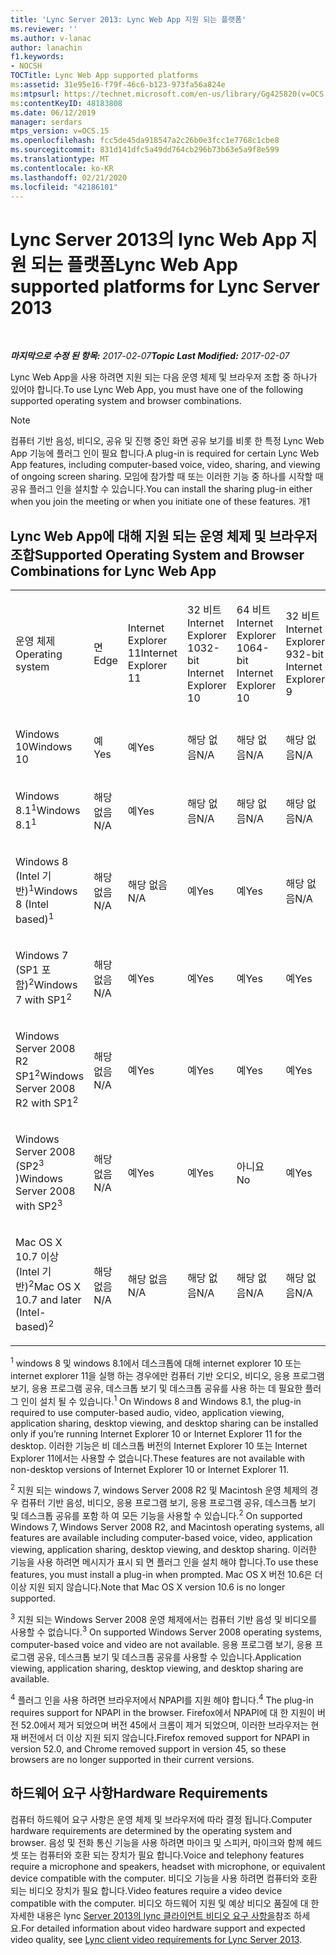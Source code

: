 ```yaml
---
title: 'Lync Server 2013: Lync Web App 지원 되는 플랫폼'
ms.reviewer: ''
ms.author: v-lanac
author: lanachin
f1.keywords:
- NOCSH
TOCTitle: Lync Web App supported platforms
ms:assetid: 31e95e16-f79f-46c6-b123-973fa56a824e
ms:mtpsurl: https://technet.microsoft.com/en-us/library/Gg425820(v=OCS.15)
ms:contentKeyID: 48183808
ms.date: 06/12/2019
manager: serdars
mtps_version: v=OCS.15
ms.openlocfilehash: fcc5de45da918547a2c26b0e3fcc1e7768c1cbe8
ms.sourcegitcommit: 831d141dfc5a49dd764cb296b73b63e5a9f8e599
ms.translationtype: MT
ms.contentlocale: ko-KR
ms.lasthandoff: 02/21/2020
ms.locfileid: "42186101"
---
```

<div data-xmlns="http://www.w3.org/1999/xhtml">

<div class="topic" data-xmlns="http://www.w3.org/1999/xhtml" data-msxsl="urn:schemas-microsoft-com:xslt" data-cs="https://msdn.microsoft.com/">

<div data-asp="https://msdn2.microsoft.com/asp">

# <a name="lync-web-app-supported-platforms-for-lync-server-2013"></a><span data-ttu-id="d84f6-102">Lync Server 2013의 lync Web App 지원 되는 플랫폼</span><span class="sxs-lookup"><span data-stu-id="d84f6-102">Lync Web App supported platforms for Lync Server 2013</span></span>

</div>

<div id="mainSection">

<div id="mainBody">

<span> </span>

<span data-ttu-id="d84f6-103">_**마지막으로 수정 된 항목:** 2017-02-07_</span><span class="sxs-lookup"><span data-stu-id="d84f6-103">_**Topic Last Modified:** 2017-02-07_</span></span>

<span data-ttu-id="d84f6-104">Lync Web App을 사용 하려면 지원 되는 다음 운영 체제 및 브라우저 조합 중 하나가 있어야 합니다.</span><span class="sxs-lookup"><span data-stu-id="d84f6-104">To use Lync Web App, you must have one of the following supported operating system and browser combinations.</span></span>

<div>


> [!NOTE]  
> <span data-ttu-id="d84f6-105">컴퓨터 기반 음성, 비디오, 공유 및 진행 중인 화면 공유 보기를 비롯 한 특정 Lync Web App 기능에 플러그 인이 필요 합니다.</span><span class="sxs-lookup"><span data-stu-id="d84f6-105">A plug-in is required for certain Lync Web App features, including computer-based voice, video, sharing, and viewing of ongoing screen sharing.</span></span> <span data-ttu-id="d84f6-106">모임에 참가할 때 또는 이러한 기능 중 하나를 시작할 때 공유 플러그 인을 설치할 수 있습니다.</span><span class="sxs-lookup"><span data-stu-id="d84f6-106">You can install the sharing plug-in either when you join the meeting or when you initiate one of these features.</span></span> <span data-ttu-id="d84f6-107">개</span><span class="sxs-lookup"><span data-stu-id="d84f6-107">1</span></span><BR>



</div>

<div>

## <a name="supported-operating-system-and-browser-combinations-for-lync-web-app"></a><span data-ttu-id="d84f6-108">Lync Web App에 대해 지원 되는 운영 체제 및 브라우저 조합</span><span class="sxs-lookup"><span data-stu-id="d84f6-108">Supported Operating System and Browser Combinations for Lync Web App</span></span>


<table style="width:100%;">
<colgroup>
<col style="width: 9%" />
<col style="width: 9%" />
<col style="width: 9%" />
<col style="width: 9%" />
<col style="width: 9%" />
<col style="width: 9%" />
<col style="width: 9%" />
<col style="width: 9%" />
<col style="width: 9%" />
<col style="width: 9%" />
<col style="width: 9%" />
</colgroup>
<tbody>
<tr class="odd">
<td><p><span data-ttu-id="d84f6-109">운영 체제</span><span class="sxs-lookup"><span data-stu-id="d84f6-109">Operating system</span></span></p></td>
<td><p><span data-ttu-id="d84f6-110">면</span><span class="sxs-lookup"><span data-stu-id="d84f6-110">Edge</span></span></p></td>
<td><p><span data-ttu-id="d84f6-111">Internet Explorer 11</span><span class="sxs-lookup"><span data-stu-id="d84f6-111">Internet Explorer 11</span></span></p></td>
<td><p><span data-ttu-id="d84f6-112">32 비트 Internet Explorer 10</span><span class="sxs-lookup"><span data-stu-id="d84f6-112">32-bit Internet Explorer 10</span></span></p></td>
<td><p><span data-ttu-id="d84f6-113">64 비트 Internet Explorer 10</span><span class="sxs-lookup"><span data-stu-id="d84f6-113">64-bit Internet Explorer 10</span></span></p></td>
<td><p><span data-ttu-id="d84f6-114">32 비트 Internet Explorer 9</span><span class="sxs-lookup"><span data-stu-id="d84f6-114">32-bit Internet Explorer 9</span></span></p></td>
<td><p><span data-ttu-id="d84f6-115">64 비트 Internet Explorer 9</span><span class="sxs-lookup"><span data-stu-id="d84f6-115">64-bit Internet Explorer 9</span></span></p></td>
<td><p><span data-ttu-id="d84f6-116">Firefox 32-비트<sup>4</sup></span><span class="sxs-lookup"><span data-stu-id="d84f6-116">Firefox 32-bit<sup>4</sup></span></span></p></td>
<td><p><span data-ttu-id="d84f6-117">Firefox 64-비트<sup>4</sup></span><span class="sxs-lookup"><span data-stu-id="d84f6-117">Firefox 64-bit<sup>4</sup></span></span></p></td>
<td><p><span data-ttu-id="d84f6-118">Safari</span><span class="sxs-lookup"><span data-stu-id="d84f6-118">Safari</span></span></p></td>
<td><p><span data-ttu-id="d84f6-119">크롬<sup>4</sup></span><span class="sxs-lookup"><span data-stu-id="d84f6-119">Chrome<sup>4</sup></span></span></p></td>
</tr>
<tr class="even">
<td><p><span data-ttu-id="d84f6-120">Windows 10</span><span class="sxs-lookup"><span data-stu-id="d84f6-120">Windows 10</span></span></p></td>
<td><p><span data-ttu-id="d84f6-121">예</span><span class="sxs-lookup"><span data-stu-id="d84f6-121">Yes</span></span></p></td>
<td><p><span data-ttu-id="d84f6-122">예</span><span class="sxs-lookup"><span data-stu-id="d84f6-122">Yes</span></span></p></td>
<td><p><span data-ttu-id="d84f6-123">해당 없음</span><span class="sxs-lookup"><span data-stu-id="d84f6-123">N/A</span></span></p></td>
<td><p><span data-ttu-id="d84f6-124">해당 없음</span><span class="sxs-lookup"><span data-stu-id="d84f6-124">N/A</span></span></p></td>
<td><p><span data-ttu-id="d84f6-125">해당 없음</span><span class="sxs-lookup"><span data-stu-id="d84f6-125">N/A</span></span></p></td>
<td><p><span data-ttu-id="d84f6-126">해당 없음</span><span class="sxs-lookup"><span data-stu-id="d84f6-126">N/A</span></span></p></td>
<td><p><span data-ttu-id="d84f6-127">아니요</span><span class="sxs-lookup"><span data-stu-id="d84f6-127">No</span></span></p></td>
<td><p><span data-ttu-id="d84f6-128">아니요</span><span class="sxs-lookup"><span data-stu-id="d84f6-128">No</span></span></p></td>
<td><p><span data-ttu-id="d84f6-129">해당 없음</span><span class="sxs-lookup"><span data-stu-id="d84f6-129">N/A</span></span></p></td>
<td><p><span data-ttu-id="d84f6-130">아니요</span><span class="sxs-lookup"><span data-stu-id="d84f6-130">No</span></span></p></td>
</tr>
<tr class="odd">
<td><p><span data-ttu-id="d84f6-131">Windows 8.1<sup>1</sup></span><span class="sxs-lookup"><span data-stu-id="d84f6-131">Windows 8.1<sup>1</sup></span></span></p></td>
<td><p><span data-ttu-id="d84f6-132">해당 없음</span><span class="sxs-lookup"><span data-stu-id="d84f6-132">N/A</span></span></p></td>
<td><p><span data-ttu-id="d84f6-133">예</span><span class="sxs-lookup"><span data-stu-id="d84f6-133">Yes</span></span></p></td>
<td><p><span data-ttu-id="d84f6-134">해당 없음</span><span class="sxs-lookup"><span data-stu-id="d84f6-134">N/A</span></span></p></td>
<td><p><span data-ttu-id="d84f6-135">해당 없음</span><span class="sxs-lookup"><span data-stu-id="d84f6-135">N/A</span></span></p></td>
<td><p><span data-ttu-id="d84f6-136">해당 없음</span><span class="sxs-lookup"><span data-stu-id="d84f6-136">N/A</span></span></p></td>
<td><p><span data-ttu-id="d84f6-137">해당 없음</span><span class="sxs-lookup"><span data-stu-id="d84f6-137">N/A</span></span></p></td>
<td><p><span data-ttu-id="d84f6-138">아니요</span><span class="sxs-lookup"><span data-stu-id="d84f6-138">No</span></span></p></td>
<td><p><span data-ttu-id="d84f6-139">아니요</span><span class="sxs-lookup"><span data-stu-id="d84f6-139">No</span></span></p></td>
<td><p><span data-ttu-id="d84f6-140">해당 없음</span><span class="sxs-lookup"><span data-stu-id="d84f6-140">N/A</span></span></p></td>
<td><p><span data-ttu-id="d84f6-141">아니요</span><span class="sxs-lookup"><span data-stu-id="d84f6-141">No</span></span></p></td>
</tr>
<tr class="even">
<td><p><span data-ttu-id="d84f6-142">Windows 8 (Intel 기반)<sup>1</sup></span><span class="sxs-lookup"><span data-stu-id="d84f6-142">Windows 8 (Intel based)<sup>1</sup></span></span></p></td>
<td><p><span data-ttu-id="d84f6-143">해당 없음</span><span class="sxs-lookup"><span data-stu-id="d84f6-143">N/A</span></span></p></td>
<td><p><span data-ttu-id="d84f6-144">해당 없음</span><span class="sxs-lookup"><span data-stu-id="d84f6-144">N/A</span></span></p></td>
<td><p><span data-ttu-id="d84f6-145">예</span><span class="sxs-lookup"><span data-stu-id="d84f6-145">Yes</span></span></p></td>
<td><p><span data-ttu-id="d84f6-146">예</span><span class="sxs-lookup"><span data-stu-id="d84f6-146">Yes</span></span></p></td>
<td><p><span data-ttu-id="d84f6-147">해당 없음</span><span class="sxs-lookup"><span data-stu-id="d84f6-147">N/A</span></span></p></td>
<td><p><span data-ttu-id="d84f6-148">해당 없음</span><span class="sxs-lookup"><span data-stu-id="d84f6-148">N/A</span></span></p></td>
<td><p><span data-ttu-id="d84f6-149">아니요</span><span class="sxs-lookup"><span data-stu-id="d84f6-149">No</span></span></p></td>
<td><p><span data-ttu-id="d84f6-150">아니요</span><span class="sxs-lookup"><span data-stu-id="d84f6-150">No</span></span></p></td>
<td><p><span data-ttu-id="d84f6-151">해당 없음</span><span class="sxs-lookup"><span data-stu-id="d84f6-151">N/A</span></span></p></td>
<td><p><span data-ttu-id="d84f6-152">아니요</span><span class="sxs-lookup"><span data-stu-id="d84f6-152">No</span></span></p></td>
</tr>
<tr class="odd">
<td><p><span data-ttu-id="d84f6-153">Windows 7 (SP1 포함)<sup>2</sup></span><span class="sxs-lookup"><span data-stu-id="d84f6-153">Windows 7 with SP1<sup>2</sup></span></span></p></td>
<td><p><span data-ttu-id="d84f6-154">해당 없음</span><span class="sxs-lookup"><span data-stu-id="d84f6-154">N/A</span></span></p></td>
<td><p><span data-ttu-id="d84f6-155">예</span><span class="sxs-lookup"><span data-stu-id="d84f6-155">Yes</span></span></p></td>
<td><p><span data-ttu-id="d84f6-156">예</span><span class="sxs-lookup"><span data-stu-id="d84f6-156">Yes</span></span></p></td>
<td><p><span data-ttu-id="d84f6-157">예</span><span class="sxs-lookup"><span data-stu-id="d84f6-157">Yes</span></span></p></td>
<td><p><span data-ttu-id="d84f6-158">예</span><span class="sxs-lookup"><span data-stu-id="d84f6-158">Yes</span></span></p></td>
<td><p><span data-ttu-id="d84f6-159">예</span><span class="sxs-lookup"><span data-stu-id="d84f6-159">Yes</span></span></p></td>
<td><p><span data-ttu-id="d84f6-160">아니요</span><span class="sxs-lookup"><span data-stu-id="d84f6-160">No</span></span></p></td>
<td><p><span data-ttu-id="d84f6-161">아니요</span><span class="sxs-lookup"><span data-stu-id="d84f6-161">No</span></span></p></td>
<td><p><span data-ttu-id="d84f6-162">해당 없음</span><span class="sxs-lookup"><span data-stu-id="d84f6-162">N/A</span></span></p></td>
<td><p><span data-ttu-id="d84f6-163">아니요</span><span class="sxs-lookup"><span data-stu-id="d84f6-163">No</span></span></p></td>
</tr>
<tr class="even">
<td><p><span data-ttu-id="d84f6-164">Windows Server 2008 R2 SP1<sup>2</sup></span><span class="sxs-lookup"><span data-stu-id="d84f6-164">Windows Server 2008 R2 with SP1<sup>2</sup></span></span></p></td>
<td><p><span data-ttu-id="d84f6-165">해당 없음</span><span class="sxs-lookup"><span data-stu-id="d84f6-165">N/A</span></span></p></td>
<td><p><span data-ttu-id="d84f6-166">예</span><span class="sxs-lookup"><span data-stu-id="d84f6-166">Yes</span></span></p></td>
<td><p><span data-ttu-id="d84f6-167">예</span><span class="sxs-lookup"><span data-stu-id="d84f6-167">Yes</span></span></p></td>
<td><p><span data-ttu-id="d84f6-168">예</span><span class="sxs-lookup"><span data-stu-id="d84f6-168">Yes</span></span></p></td>
<td><p><span data-ttu-id="d84f6-169">예</span><span class="sxs-lookup"><span data-stu-id="d84f6-169">Yes</span></span></p></td>
<td><p><span data-ttu-id="d84f6-170">예</span><span class="sxs-lookup"><span data-stu-id="d84f6-170">Yes</span></span></p></td>
<td><p><span data-ttu-id="d84f6-171">아니요</span><span class="sxs-lookup"><span data-stu-id="d84f6-171">No</span></span></p></td>
<td><p><span data-ttu-id="d84f6-172">아니요</span><span class="sxs-lookup"><span data-stu-id="d84f6-172">No</span></span></p></td>
<td><p><span data-ttu-id="d84f6-173">해당 없음</span><span class="sxs-lookup"><span data-stu-id="d84f6-173">N/A</span></span></p></td>
<td><p><span data-ttu-id="d84f6-174">아니요</span><span class="sxs-lookup"><span data-stu-id="d84f6-174">No</span></span></p></td>
</tr>
<tr class="odd">
<td><p><span data-ttu-id="d84f6-175">Windows Server 2008 (SP2<sup>3</sup> )</span><span class="sxs-lookup"><span data-stu-id="d84f6-175">Windows Server 2008 with SP2<sup>3</sup></span></span></p></td>
<td><p><span data-ttu-id="d84f6-176">해당 없음</span><span class="sxs-lookup"><span data-stu-id="d84f6-176">N/A</span></span></p></td>
<td><p><span data-ttu-id="d84f6-177">예</span><span class="sxs-lookup"><span data-stu-id="d84f6-177">Yes</span></span></p></td>
<td><p><span data-ttu-id="d84f6-178">예</span><span class="sxs-lookup"><span data-stu-id="d84f6-178">Yes</span></span></p></td>
<td><p><span data-ttu-id="d84f6-179">아니요</span><span class="sxs-lookup"><span data-stu-id="d84f6-179">No</span></span></p></td>
<td><p><span data-ttu-id="d84f6-180">예</span><span class="sxs-lookup"><span data-stu-id="d84f6-180">Yes</span></span></p></td>
<td><p><span data-ttu-id="d84f6-181">아니요</span><span class="sxs-lookup"><span data-stu-id="d84f6-181">No</span></span></p></td>
<td><p><span data-ttu-id="d84f6-182">아니요</span><span class="sxs-lookup"><span data-stu-id="d84f6-182">No</span></span></p></td>
<td><p><span data-ttu-id="d84f6-183">아니요</span><span class="sxs-lookup"><span data-stu-id="d84f6-183">No</span></span></p></td>
<td><p><span data-ttu-id="d84f6-184">해당 없음</span><span class="sxs-lookup"><span data-stu-id="d84f6-184">N/A</span></span></p></td>
<td><p><span data-ttu-id="d84f6-185">아니요</span><span class="sxs-lookup"><span data-stu-id="d84f6-185">No</span></span></p></td>
</tr>
<tr class="even">
<td><p><span data-ttu-id="d84f6-186">Mac OS X 10.7 이상 (Intel 기반)<sup>2</sup></span><span class="sxs-lookup"><span data-stu-id="d84f6-186">Mac OS X 10.7 and later (Intel-based)<sup>2</sup></span></span></p></td>
<td><p><span data-ttu-id="d84f6-187">해당 없음</span><span class="sxs-lookup"><span data-stu-id="d84f6-187">N/A</span></span></p></td>
<td><p><span data-ttu-id="d84f6-188">해당 없음</span><span class="sxs-lookup"><span data-stu-id="d84f6-188">N/A</span></span></p></td>
<td><p><span data-ttu-id="d84f6-189">해당 없음</span><span class="sxs-lookup"><span data-stu-id="d84f6-189">N/A</span></span></p></td>
<td><p><span data-ttu-id="d84f6-190">해당 없음</span><span class="sxs-lookup"><span data-stu-id="d84f6-190">N/A</span></span></p></td>
<td><p><span data-ttu-id="d84f6-191">해당 없음</span><span class="sxs-lookup"><span data-stu-id="d84f6-191">N/A</span></span></p></td>
<td><p><span data-ttu-id="d84f6-192">해당 없음</span><span class="sxs-lookup"><span data-stu-id="d84f6-192">N/A</span></span></p></td>
<td><p><span data-ttu-id="d84f6-193">아니요</span><span class="sxs-lookup"><span data-stu-id="d84f6-193">No</span></span></p></td>
<td><p><span data-ttu-id="d84f6-194">아니요</span><span class="sxs-lookup"><span data-stu-id="d84f6-194">No</span></span></p></td>
<td><p><span data-ttu-id="d84f6-195">예</span><span class="sxs-lookup"><span data-stu-id="d84f6-195">Yes</span></span></p></td>
<td><p><span data-ttu-id="d84f6-196">아니요</span><span class="sxs-lookup"><span data-stu-id="d84f6-196">No</span></span></p></td>
</tr>
</tbody>
</table>


<span data-ttu-id="d84f6-197"><sup>1</sup> windows 8 및 windows 8.1에서 데스크톱에 대해 internet explorer 10 또는 internet explorer 11을 실행 하는 경우에만 컴퓨터 기반 오디오, 비디오, 응용 프로그램 보기, 응용 프로그램 공유, 데스크톱 보기 및 데스크톱 공유를 사용 하는 데 필요한 플러그 인이 설치 될 수 있습니다.</span><span class="sxs-lookup"><span data-stu-id="d84f6-197"><sup>1</sup> On Windows 8 and Windows 8.1, the plug-in required to use computer-based audio, video, application viewing, application sharing, desktop viewing, and desktop sharing can be installed only if you’re running Internet Explorer 10 or Internet Explorer 11 for the desktop.</span></span> <span data-ttu-id="d84f6-198">이러한 기능은 비 데스크톱 버전의 Internet Explorer 10 또는 Internet Explorer 11에서는 사용할 수 없습니다.</span><span class="sxs-lookup"><span data-stu-id="d84f6-198">These features are not available with non-desktop versions of Internet Explorer 10 or Internet Explorer 11.</span></span>

<span data-ttu-id="d84f6-199"><sup>2</sup> 지원 되는 windows 7, windows Server 2008 R2 및 Macintosh 운영 체제의 경우 컴퓨터 기반 음성, 비디오, 응용 프로그램 보기, 응용 프로그램 공유, 데스크톱 보기 및 데스크톱 공유를 포함 하 여 모든 기능을 사용할 수 있습니다.</span><span class="sxs-lookup"><span data-stu-id="d84f6-199"><sup>2</sup> On supported Windows 7, Windows Server 2008 R2, and Macintosh operating systems, all features are available including computer-based voice, video, application viewing, application sharing, desktop viewing, and desktop sharing.</span></span> <span data-ttu-id="d84f6-200">이러한 기능을 사용 하려면 메시지가 표시 되 면 플러그 인을 설치 해야 합니다.</span><span class="sxs-lookup"><span data-stu-id="d84f6-200">To use these features, you must install a plug-in when prompted.</span></span> <span data-ttu-id="d84f6-201">Mac OS X 버전 10.6은 더 이상 지원 되지 않습니다.</span><span class="sxs-lookup"><span data-stu-id="d84f6-201">Note that Mac OS X version 10.6 is no longer supported.</span></span>

<span data-ttu-id="d84f6-202"><sup>3</sup> 지원 되는 Windows Server 2008 운영 체제에서는 컴퓨터 기반 음성 및 비디오를 사용할 수 없습니다.</span><span class="sxs-lookup"><span data-stu-id="d84f6-202"><sup>3</sup> On supported Windows Server 2008 operating systems, computer-based voice and video are not available.</span></span> <span data-ttu-id="d84f6-203">응용 프로그램 보기, 응용 프로그램 공유, 데스크톱 보기 및 데스크톱 공유를 사용할 수 있습니다.</span><span class="sxs-lookup"><span data-stu-id="d84f6-203">Application viewing, application sharing, desktop viewing, and desktop sharing are available.</span></span>

<span data-ttu-id="d84f6-204"><sup>4</sup> 플러그 인을 사용 하려면 브라우저에서 NPAPI를 지원 해야 합니다.</span><span class="sxs-lookup"><span data-stu-id="d84f6-204"><sup>4</sup>  The plug-in requires support for NPAPI in the browser.</span></span> <span data-ttu-id="d84f6-205">Firefox에서 NPAPI에 대 한 지원이 버전 52.0에서 제거 되었으며 버전 45에서 크롬이 제거 되었으며, 이러한 브라우저는 현재 버전에서 더 이상 지원 되지 않습니다.</span><span class="sxs-lookup"><span data-stu-id="d84f6-205">Firefox removed support for NPAPI in version 52.0, and Chrome removed support in version 45, so these browsers are no longer supported in their current versions.</span></span>

</div>

<div>

## <a name="hardware-requirements"></a><span data-ttu-id="d84f6-206">하드웨어 요구 사항</span><span class="sxs-lookup"><span data-stu-id="d84f6-206">Hardware Requirements</span></span>

<span data-ttu-id="d84f6-207">컴퓨터 하드웨어 요구 사항은 운영 체제 및 브라우저에 따라 결정 됩니다.</span><span class="sxs-lookup"><span data-stu-id="d84f6-207">Computer hardware requirements are determined by the operating system and browser.</span></span> <span data-ttu-id="d84f6-208">음성 및 전화 통신 기능을 사용 하려면 마이크 및 스피커, 마이크와 함께 헤드셋 또는 컴퓨터와 호환 되는 장치가 필요 합니다.</span><span class="sxs-lookup"><span data-stu-id="d84f6-208">Voice and telephony features require a microphone and speakers, headset with microphone, or equivalent device compatible with the computer.</span></span> <span data-ttu-id="d84f6-209">비디오 기능을 사용 하려면 컴퓨터와 호환 되는 비디오 장치가 필요 합니다.</span><span class="sxs-lookup"><span data-stu-id="d84f6-209">Video features require a video device compatible with the computer.</span></span> <span data-ttu-id="d84f6-210">비디오 하드웨어 지원 및 예상 비디오 품질에 대 한 자세한 내용은 lync [Server 2013의 lync 클라이언트 비디오 요구 사항을](lync-server-2013-lync-client-video-requirements.md)참조 하세요.</span><span class="sxs-lookup"><span data-stu-id="d84f6-210">For detailed information about video hardware support and expected video quality, see [Lync client video requirements for Lync Server 2013](lync-server-2013-lync-client-video-requirements.md).</span></span>

</div>

</div>

<span> </span>

</div>

</div>

</div>

